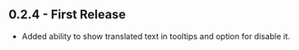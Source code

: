 ## 0.2.4 - First Release
* Added ability to show translated text in tooltips and option for disable it.

